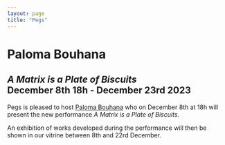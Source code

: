 ```yaml
---
layout: page
title: "Pegs"
---
```


# Paloma Bouhana

## *A Matrix is a Plate of Biscuits*<br/>December 8th 18h - December 23rd 2023

<!-- image here ![Alice](http://pegs.site/assets/images/alice-pegs-web.jpg)  !-->

Pegs is pleased to host [Paloma Bouhana](https://palomabouhana.com/) who on December 8th at 18h will present the new performance *A Matrix is a Plate of Biscuits*.

An exhibition of works developed during the performance will then be shown in our vitrine between 8th and 22rd December.
